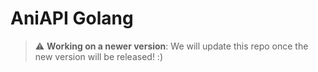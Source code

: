 # AniAPI Golang
> :warning: **Working on a newer version**: We will update this repo once the new version will be released! :)
